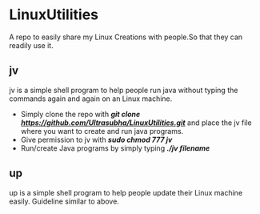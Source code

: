# LinuxUtilities
A repo to easily share my Linux Creations with people.So that they can readily use it.

## jv
jv is a simple shell program to help people run java without typing the commands again and again on an Linux machine.

- Simply clone the repo with ***git clone https://github.com/Ultrasubha/LinuxUtilities.git*** and place the jv file where you want to create and run java programs.
- Give permission to jv with ***sudo chmod 777 jv***
- Run/create Java programs by simply typing ***./jv filename***

## up
up is a simple shell program to help people update their Linux machine easily.
Guideline similar to above.
